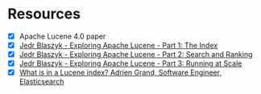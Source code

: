 # Resources
- [x] Apache Lucene 4.0 paper
- [x] [Jedr Blaszyk - Exploring Apache Lucene - Part 1: The Index](https://j.blaszyk.me/tech-blog/exploring-apache-lucene-index/)
- [x] [Jedr Blaszyk - Exploring Apache Lucene - Part 2: Search and Ranking](https://j.blaszyk.me/tech-blog/exploring-apache-lucene-search-and-ranking/)
- [x] [Jedr Blaszyk - Exploring Apache Lucene - Part 3: Running at Scale](https://j.blaszyk.me/tech-blog/exploring-apache-lucene-scale/)
- [x] [What is in a Lucene index? Adrien Grand, Software Engineer, Elasticsearch](https://www.youtube.com/watch?v=T5RmMNDR5XI)
